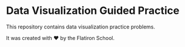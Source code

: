 # Data Visualization Guided Practice

This repository contains data visualization practice problems.

It was created with ❤️ by the Flatiron School.

